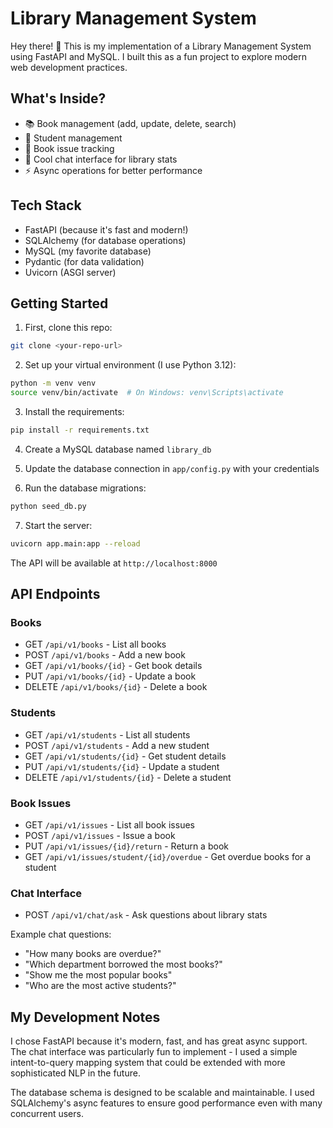 # Library Management System

Hey there! 👋 This is my implementation of a Library Management System using FastAPI and MySQL. I built this as a fun project to explore modern web development practices.

## What's Inside?

- 📚 Book management (add, update, delete, search)
- 👥 Student management
- 📖 Book issue tracking
- 🤖 Cool chat interface for library stats
- ⚡ Async operations for better performance

## Tech Stack

- FastAPI (because it's fast and modern!)
- SQLAlchemy (for database operations)
- MySQL (my favorite database)
- Pydantic (for data validation)
- Uvicorn (ASGI server)

## Getting Started

1. First, clone this repo:
```bash
git clone <your-repo-url>
```

2. Set up your virtual environment (I use Python 3.12):
```bash
python -m venv venv
source venv/bin/activate  # On Windows: venv\Scripts\activate
```

3. Install the requirements:
```bash
pip install -r requirements.txt
```

4. Create a MySQL database named `library_db`

5. Update the database connection in `app/config.py` with your credentials

6. Run the database migrations:
```bash
python seed_db.py
```

7. Start the server:
```bash
uvicorn app.main:app --reload
```

The API will be available at `http://localhost:8000`

## API Endpoints

### Books
- GET `/api/v1/books` - List all books
- POST `/api/v1/books` - Add a new book
- GET `/api/v1/books/{id}` - Get book details
- PUT `/api/v1/books/{id}` - Update a book
- DELETE `/api/v1/books/{id}` - Delete a book

### Students
- GET `/api/v1/students` - List all students
- POST `/api/v1/students` - Add a new student
- GET `/api/v1/students/{id}` - Get student details
- PUT `/api/v1/students/{id}` - Update a student
- DELETE `/api/v1/students/{id}` - Delete a student

### Book Issues
- GET `/api/v1/issues` - List all book issues
- POST `/api/v1/issues` - Issue a book
- PUT `/api/v1/issues/{id}/return` - Return a book
- GET `/api/v1/issues/student/{id}/overdue` - Get overdue books for a student

### Chat Interface
- POST `/api/v1/chat/ask` - Ask questions about library stats

Example chat questions:
- "How many books are overdue?"
- "Which department borrowed the most books?"
- "Show me the most popular books"
- "Who are the most active students?"



## My Development Notes

I chose FastAPI because it's modern, fast, and has great async support. The chat interface was particularly fun to implement - I used a simple intent-to-query mapping system that could be extended with more sophisticated NLP in the future.

The database schema is designed to be scalable and maintainable. I used SQLAlchemy's async features to ensure good performance even with many concurrent users.

